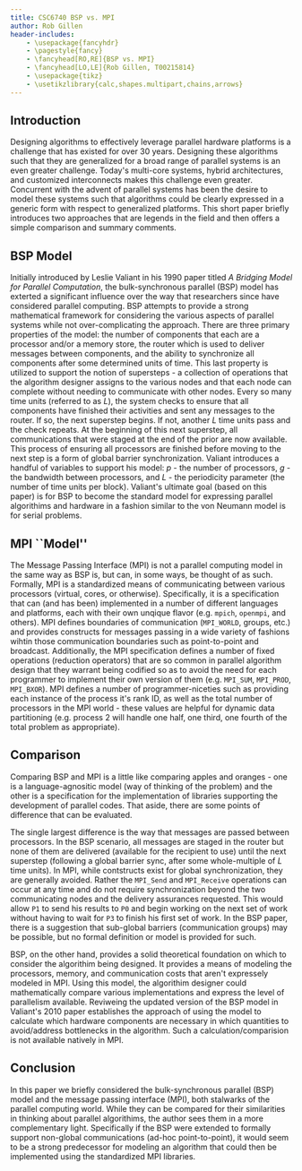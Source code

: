 ```yaml
---
title: CSC6740 BSP vs. MPI
author: Rob Gillen
header-includes:
    - \usepackage{fancyhdr}
    - \pagestyle{fancy}
    - \fancyhead[RO,RE]{BSP vs. MPI}
    - \fancyhead[LO,LE]{Rob Gillen, T00215814}
    - \usepackage{tikz}
    - \usetikzlibrary{calc,shapes.multipart,chains,arrows}
---
```


## Introduction
Designing algorithms to effectively leverage parallel hardware platforms is a challenge that has existed for over 30 years. Designing these algorithms such that they are generalized for a broad range of parallel systems is an even greater challenge. Today's multi-core systems, hybrid architectures, and customized interconnects makes this challenge even greater. Concurrent with the advent of parallel systems has been the desire to model these systems such that algorithms could be clearly expressed in a generic form with respect to generalized platforms. This short paper briefly introduces two approaches that are legends in the field and then offers a simple comparison and summary comments.

## BSP Model
Initially introduced by Leslie Valiant in his 1990 paper titled _A Bridging Model for Parallel Computation_, the bulk-synchronous parallel (BSP) model has exterted a significant influence over the way that researchers since have considered parallel computing. BSP attempts to provide a strong mathematical framework for considering the various aspects of parallel systems while not over-complicating the approach. There are three primary properties of the model: the number of components that each are a processor and/or a memory store, the router which is used to deliver messages between components, and the ability to synchronize all components after some determined units of time. This last property is utilized to support the notion of supersteps - a collection of operations that the algorithm designer assigns to the various nodes and that each node can complete without needing to communicate with other nodes. Every so many time units (referred to as $L$), the system checks to ensure that all components have finished their activities and sent any messages to the router. If so, the next superstep begins. If not, another $L$ time units pass and the check repeats. At the beginning of this next superstep, all communications that were staged at the end of the prior are now available. This process of ensuring all processors are finished before moving to the next step is a form of global barrier synchronization. Valiant introduces a handful of variables to support his model: $p$ - the number of processors, $g$ - the bandwidth between processors, and $L$ - the periodicity parameter (the number of time units per block). Valiant's ultimate goal (based on this paper) is for BSP to become the standard model for expressing parallel algorithims and hardware in a fashion similar to the von Neumann model is for serial problems.

## MPI ``Model''

The Message Passing Interface (MPI) is not a parallel computing model in the same way as BSP is, but can, in some ways, be thought of as such. Formally, MPI is a standardized means of communicating between various processors (virtual, cores, or otherwise). Specifically, it is a specification that can (and has been) implemented in a number of different languages and platforms, each with their own unqique flavor (e.g. `mpich`, `openmpi`, and others). MPI defines boundaries of communication (`MPI_WORLD`, groups, etc.) and provides constructs for messages passing in a wide variety of fashions wihtin those communication boundaries such as point-to-point and broadcast. Additionally, the MPI specification defines a number of fixed operations (reduction operators) that are so common in parallel algorithm design that they warrant being codified so as to avoid the need for each programmer to implement their own version of them (e.g. `MPI_SUM`, `MPI_PROD`, `MPI_BXOR`). MPI defines a number of programmer-niceties such as providing each instance of the process it's rank ID, as well as the total number of processors in the MPI world - these values are helpful for dynamic data partitioning (e.g. process 2 will handle one half, one third, one fourth of the total problem as appropriate).  


## Comparison
Comparing BSP and MPI is a little like comparing apples and oranges - one is a language-agnositic model (way of thinking of the problem) and the other is a specification for the implementation of libraries supporting the development of parallel codes. That aside, there are some points of difference that can be evaluated.

The single largest difference is the way that messages are passed between processors. In the BSP scenario, all messages are staged in the router but none of them are delivered (available for the recipient to use) until the next superstep (following a global barrier sync, after some whole-multiple of $L$ time units). In MPI, while contstructs exist for global synchronization, they are generally avoided. Rather the `MPI_Send` and `MPI_Receive` operations can occur at any time and do not require synchronization beyond the two communicating nodes and the delivery assurances requested. This would allow `P1` to send his results to `P0` and begin working on the next set of work without having to wait for `P3` to finish his first set of work. In the BSP paper, there is a suggestion that sub-global barriers (communication groups) may be possible, but no formal definition or model is provided for such.

BSP, on the other hand, provides a solid theoretical foundation on which to consider the algorithim being designed. It provides a means of modeling the processors, memory, and communication costs that aren't expressely modeled in MPI. Using this model, the algorithim designer could mathematically compare various implementations and express the level of parallelism available. Reviweing the updated version of the BSP model in Valiant's 2010 paper establishes the approach of using the model to calculate which hardware components are necessary in which quantities to avoid/address bottlenecks in the algorithm. Such a calculation/comparision is not available natively in MPI.

## Conclusion
In this paper we briefly considered the bulk-synchronous parallel (BSP) model and the message passing interface (MPI), both stalwarks of the parallel computing world. While they can be compared for their similarities in thinking about parallel algorithims, the author sees them in a more complementary light. Specifically if the BSP were extended to formally support non-global communications (ad-hoc point-to-point), it would seem to be a strong predecessor for modeling an algorithm that could then be implemented using the standardized MPI libraries.
